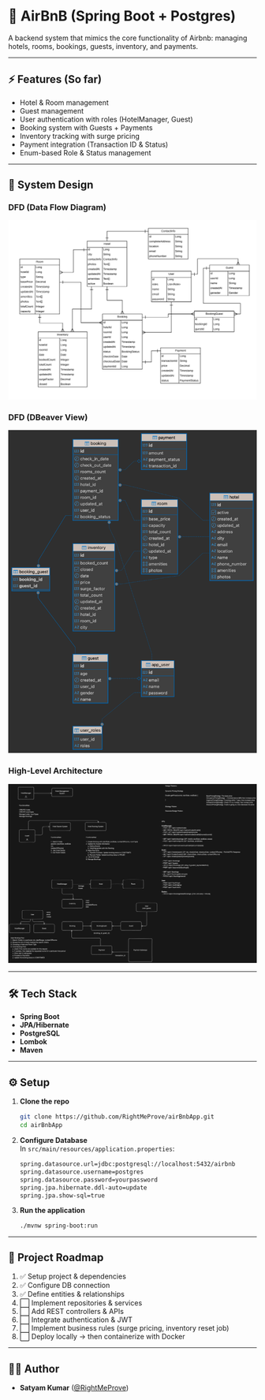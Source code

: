 # 🏨 AirBnB (Spring Boot + Postgres)

A backend system that mimics the core functionality of Airbnb: managing
hotels, rooms, bookings, guests, inventory, and payments.

------------------------------------------------------------------------

## ⚡ Features (So far)

-   Hotel & Room management
-   Guest management
-   User authentication with roles (HotelManager, Guest)
-   Booking system with Guests + Payments
-   Inventory tracking with surge pricing
-   Payment integration (Transaction ID & Status)
-   Enum-based Role & Status management

------------------------------------------------------------------------

## 📐 System Design

### DFD (Data Flow Diagram)

![DFD](./DFD_airBnb.png)

### DFD (DBeaver View)

![DFD](./DFD_airBnb_DBeaverView.png)

### High-Level Architecture

![System Design](./Design_airBnb.png)

------------------------------------------------------------------------

## 🛠 Tech Stack

-   **Spring Boot**
-   **JPA/Hibernate**
-   **PostgreSQL**
-   **Lombok**
-   **Maven** 

------------------------------------------------------------------------

## ⚙️ Setup

1.  **Clone the repo**

    ``` bash
    git clone https://github.com/RightMeProve/airBnbApp.git
    cd airBnbApp
    ```

2.  **Configure Database**\
    In `src/main/resources/application.properties`:

    ``` properties
    spring.datasource.url=jdbc:postgresql://localhost:5432/airbnb
    spring.datasource.username=postgres
    spring.datasource.password=yourpassword
    spring.jpa.hibernate.ddl-auto=update
    spring.jpa.show-sql=true
    ```

3.  **Run the application**

    ``` bash
    ./mvnw spring-boot:run
    ```

------------------------------------------------------------------------

## 📂 Project Roadmap

1.  ✅ Setup project & dependencies
2.  ✅ Configure DB connection
3.  ✅ Define entities & relationships
4.  ⬜ Implement repositories & services
5.  ⬜ Add REST controllers & APIs
6.  ⬜ Integrate authentication & JWT
7.  ⬜ Implement business rules (surge pricing, inventory reset job)
8.  ⬜ Deploy locally → then containerize with Docker

------------------------------------------------------------------------

## 👨‍💻 Author

-   **Satyam Kumar** ([@RightMeProve](https://github.com/rightMeProve))
